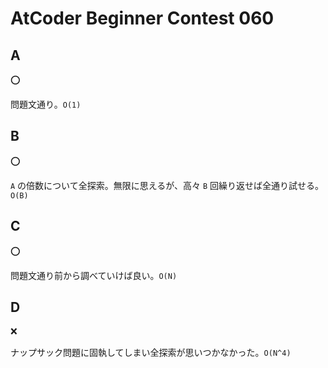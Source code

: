 # AtCoder Beginner Contest 060

## A

:o:

問題文通り。`O(1)`

## B

:o:

`A` の倍数について全探索。無限に思えるが、高々 `B` 回繰り返せば全通り試せる。`O(B)`

## C

:o:

問題文通り前から調べていけば良い。`O(N)`

## D

:x:

ナップサック問題に固執してしまい全探索が思いつかなかった。`O(N^4)`
